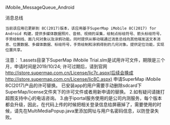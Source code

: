 iMobile_MessageQueue_Android

消息总线
	
	当前该应用已更新到 8C(2017)版本，该应用基于SuperMap iMobile 8C(2017) for Android 构建，提供多媒体数据照片、音频、视频的采集，绘制点标绘符号、箭头标绘符号，手势绘制线、面几何对象以及涂鸦功能。同时提供从移动端通过消息总线向其他端发送文本消息、位置数据、多媒体数据、标绘符号，手势绘制和涂鸦得到的几何对象。提供定位功能，实现位置共享。

 
注意：
1.assets目录下SuperMap iMobile Trial.slm是试用许可文件，期限是三个月，申请时间是2019/10/24; 许可过期后，请到官网
http://istore.supermap.com.cn/License/lic7c.aspx(后续会换成http://istore.supermap.com.cn/License/lic8C.aspx)
申请SuperMap iMobile 8C(2017)产品的许可替换。
已安装app的用户需要手动删除sdcard下SuperMap/license文件夹下的许可文件或者用新申请的替换。
2.如有疑问请拨打超图支持中心的电话咨询。
3.由于iportal服务使用的是公司内测服务，每个版本都会升级，因此，在代码上传的时候把相关登录信息给屏蔽掉了，需要使用的时候，请先在MultiMediaPopup.java里添加网址与用户名密码信息，以防登录失败。
